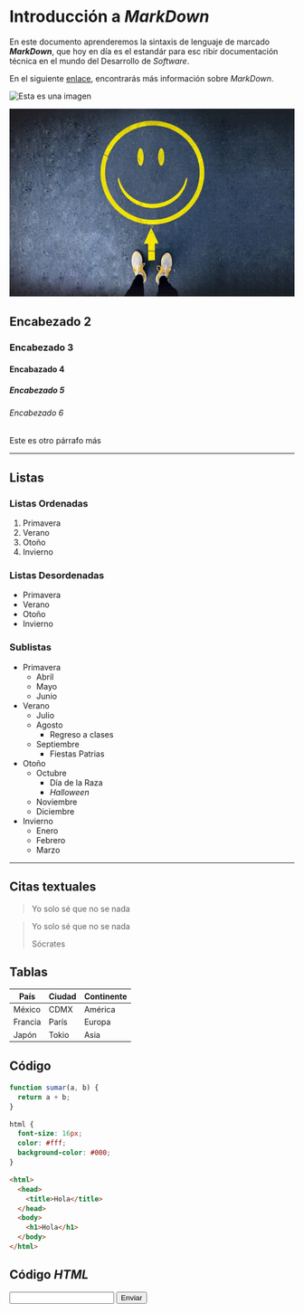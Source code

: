 # Introducción a _MarkDown_

En este documento aprenderemos la sintaxis de lenguaje de marcado _**MarkDown**_, que hoy en día es el estandár para esc ribir documentación técnica en el mundo del Desarrollo de _Software_.

En el siguiente [enlace](https://jonmircha.com/markdown), encontrarás más información sobre _MarkDown_.

![Esta es una imagen](https://jonmircha.com/img/blog/this-is-javascript.jpg)

![Sé Feliz 😀](assets/ser-feliz.jpg)

## Encabezado 2

### Encabezado 3

#### Encabazado 4

##### Encabezado 5

###### Encabezado 6

Este es otro párrafo más

---

## Listas

### Listas Ordenadas

1. Primavera
1. Verano
1. Otoño
1. Invierno

### Listas Desordenadas

- Primavera
- Verano
- Otoño
- Invierno

### Sublistas

- Primavera
  - Abril
  - Mayo
  - Junio
- Verano
  - Julio
  - Agosto
    - Regreso a clases
  - Septiembre
    - Fiestas Patrias
- Otoño
  - Octubre
    - Día de la Raza
    - _Halloween_
  - Noviembre
  - Diciembre
- Invierno
  - Enero
  - Febrero
  - Marzo

---

## Citas textuales

> Yo solo sé que no se nada

> Yo solo sé que no se nada
>
> Sócrates

## Tablas

| País    | Ciudad | Continente |
| ------- | ------ | ---------- |
| México  | CDMX   | América    |
| Francia | París  | Europa     |
| Japón   | Tokio  | Asia       |

## Código

```js
function sumar(a, b) {
  return a + b;
}
```

```css
html {
  font-size: 16px;
  color: #fff;
  background-color: #000;
}
```

```html
<html>
  <head>
    <title>Hola</title>
  </head>
  <body>
    <h1>Hola</h1>
  </body>
</html>
```

## Código _HTML_

<input type="text" />
<input type="button" value="Enviar" />
